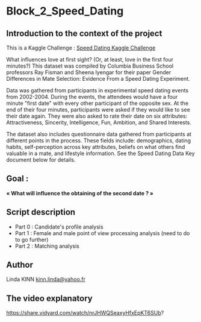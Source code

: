 # Block_2_Speed_Dating

## Introduction to the context of the project
This is a Kaggle Challenge : [Speed Dating Kaggle Challenge](https://www.kaggle.com/datasets/annavictoria/speed-dating-experiment)

What influences love at first sight? (Or, at least, love in the first four minutes?) This dataset was compiled by Columbia Business School professors Ray Fisman and Sheena Iyengar for their paper Gender Differences in Mate Selection: Evidence From a Speed Dating Experiment.

Data was gathered from participants in experimental speed dating events from 2002-2004. During the events, the attendees would have a four minute "first date" with every other participant of the opposite sex. At the end of their four minutes, participants were asked if they would like to see their date again. They were also asked to rate their date on six attributes: Attractiveness, Sincerity, Intelligence, Fun, Ambition, and Shared Interests.

The dataset also includes questionnaire data gathered from participants at different points in the process. These fields include: demographics, dating habits, self-perception across key attributes, beliefs on what others find valuable in a mate, and lifestyle information. See the Speed Dating Data Key document below for details.

## Goal : 

**« What will influence the obtaining of the second date ? »**

## Script description

- Part 0 : Candidate's profile analysis
- Part 1 : Female and male point of view processing analysis (need to do to go further)
- Part 2 : Matching analysis

## Author

Linda KINN 
kinn.linda@yahoo.fr

## The video explanatory
https://share.vidyard.com/watch/nrJHWQSeaxyHfxEpKT6SUb?

